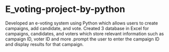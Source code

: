 # E_voting-project-by-python
Developed an e-voting system using Python which allows users to create campaigns, add candidate, and vote. Created 3 database in Excel for campaigns, candidates, and voters which store relevant information such as campaign ID, voter ID and more .prompt the user to enter the campaign ID and display results for that campaign. 
